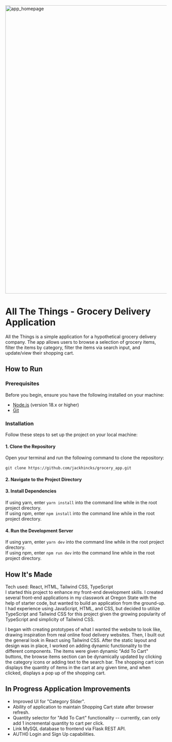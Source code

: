 <img align="center" width="900" alt="app_homepage" src="https://github.com/user-attachments/assets/4d8e787a-7c8c-46d4-bdff-311ee50558fa">

# All The Things - Grocery Delivery Application
All the Things is a simple application for a hypothetical grocery delivery company. The app allows users to browse a selection of grocery items, filter the items by category, filter the items via search input, and update/view their shopping cart.

## How to Run
### Prerequisites
Before you begin, ensure you have the following installed on your machine:

- [Node.js](https://nodejs.org/) (version 18.x or higher)
- [Git](https://git-scm.com/)

### Installation

Follow these steps to set up the project on your local machine:

#### 1. Clone the Repository

Open your terminal and run the following command to clone the repository: <br><br>
```git clone https://github.com/jackhincks/grocery_app.git```

#### 2. Navigate to the Project Directory
#### 3. Install Dependencies
If using yarn, enter ```yarn install``` into the command line while in the root project directory. <br>
If using npm, enter ```npm install``` into the command line while in the root project directory.  <br>
#### 4. Run the Development Server
If using yarn, enter ```yarn dev``` into the command line while in the root project directory. <br>
If using npm, enter ```npm run dev``` into the command line while in the root project directory. <br>


## How It's Made
Tech used: React, HTML, Tailwind CSS, TypeScript <br>
I started this project to enhance my front-end development skills. I created several front-end applications in my classwork at Oregon State with the help of starter code, but wanted to build an application from the ground-up.  I had experience using JavaScript, HTML, and CSS, but decided to utilize TypeScript and Tailwind CSS for this project given the growing popularity of TypeScript and simplicity of Tailwind CSS.

I began with creating prototypes of what I wanted the website to look like, drawing inspiration from real online food delivery websites. Then, I built out the general look in React using Tailwind CSS. After the static layout and design was in place, I worked on adding dynamic functionality to the different components. The items were given dynamic "Add To Cart" buttons, the browse items section can be dynamically updated by clicking the category icons or adding text to the search bar. The shopping cart icon displays the quantity of items in the cart at any given time, and when clicked, displays a pop up of the shopping cart.

## In Progress Application Improvements
- Improved UI for "Category Slider".
- Ability of application to maintain Shopping Cart state after browser refresh.
- Quantity selector for "Add To Cart" functionality -- currently, can only add 1 incremental quantity to cart per click.
- Link MySQL database to frontend via Flask REST API.
- AUTH0 Login and Sign Up capabilities.
